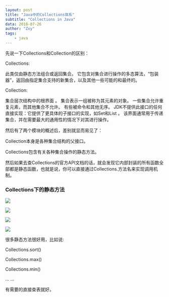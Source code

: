 ```yaml
---
layout: post
title: "Java中的Collections体系"
subtitle: "Collections in Java"
data: 2018-07-26
author: "Zxy"
tags:
    - java
---
```


先说一下Collections和Collection的区别：

Collections:

此类仅由静态方法组合或返回集合。 它包含对集合进行操作的多态算法，“包装器”，返回由指定集合支持的新集合，以及其他一些可能的和最终的。

Collection:

集合层次结构中的根界面 。 集合表示一组被称为其元素的对象。 一些集合允许重复元素，而其他集合不允许。 有些被命令和其他无序。 JDK不提供此接口的任何直接实现：它提供了更具体的子接口的实现，如Set和List 。 该界面通常用于传递集合，并在需要最大的通用性的情况下对其进行操作。 

然后有了两个模块的概述后，差别就显而易见了：

Collection本身是各种集合结构的父接口。

Collections包含有关各种集合操作的静态方法。

然后如果去查Collections的官方API文档的话，就会发现它内部封装的所有函数全部都是静态函数，也就是说，你可以直接通过Collections.方法名来实现调用机制。


### Collections下的静态方法

![](/assets/Collection0.png)

![](/assets/Collection1.png)

![](/assets/Collection2.png)

![](/assets/Collection3.png)

很多静态方法很好用，比如说:

Collections.sort()

Collections.max()

Collections.min()

... ...

有需要的直接查表就好。